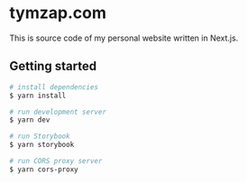 # tymzap.com

This is source code of my personal website written in Next.js.

## Getting started

```bash
# install dependencies
$ yarn install

# run development server
$ yarn dev

# run Storybook
$ yarn storybook

# run CORS proxy server
$ yarn cors-proxy
```